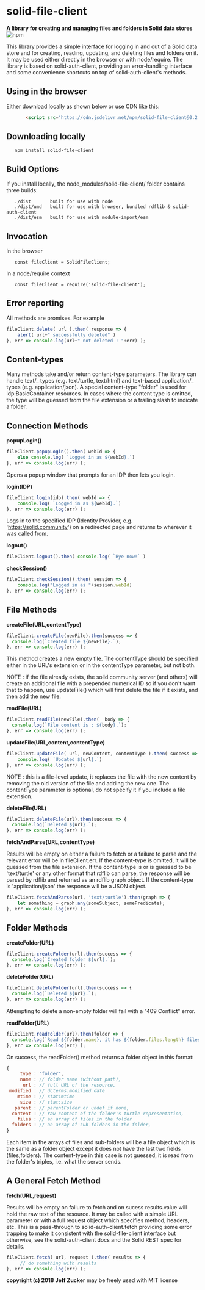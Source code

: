 # solid-file-client

**A library for creating and managing files and folders in Solid data stores**
<br>![npm](https://badge.fury.io/js/solid-file-client.svg)

This library provides a simple interface for logging in and out of a
Solid data store and for creating, reading, updating, and deleting
files and folders on it. It may be used either directly in the browser or
with node/require. The library is based on solid-auth-client, providing
an error-handling interface and some convenience shortcuts on
top of solid-auth-client's methods.

## Using in the browser

Either download locally as shown below or use CDN like this:

```HTML
       <script src="https://cdn.jsdelivr.net/npm/solid-file-client@0.2.0/dist/umd/solid-file-client.bundle.js"></script>
```

## Downloading locally

       npm install solid-file-client

## Build Options

If you install locally, the node_modules/solid-file-client/ folder contains three builds:

       ./dist       built for use with node
       ./dist/umd   built for use with browser, bundled rdflib & solid-auth-client
       ./dist/esm   built for use with module-import/esm

## Invocation

In the browser

       const fileClient = SolidFileClient;

In a node/require context

       const fileClient = require('solid-file-client');

## Error reporting

All methods are promises. For example
```javascript
fileClient.delete( url ).then( response => {
    alert( url+" successfully deleted" )
}, err => console.log(url+" not deleted : "+err) );
```

## Content-types

Many methods take and/or return content-type parameters. The library can
handle text/_ types (e.g. text/turtle, text/html) and text-based application/_ types (e.g. application/json). A special content-type "folder" is
used for ldp:BasicContainer resources. In cases where the content type is
omitted, the type will be guessed from the file extension or a trailing
slash to indicate a folder.

## Connection Methods

**popupLogin()**

```javascript
fileClient.popupLogin().then( webId => {
    else console.log( `Logged in as ${webId}.`)
}, err => console.log(err) );
```

Opens a popup window that prompts for an IDP then lets you login.

**login(**IDP**)**<br>

```javascript
fileClient.login(idp).then( webId => {
    console.log( `Logged in as ${webId}.`)
}, err => console.log(err) );
```

Logs in to the specified IDP (Identity Provider, e.g. 'https://solid.community') on a redirected page and returns to wherever it was called from.

**logout()**

```javascript
fileClient.logout().then( console.log( `Bye now!` )
```

**checkSession()**

```javascript
fileClient.checkSession().then( session => {
    console.log("Logged in as "+session.webId)
}, err => console.log(err) );
```

## File Methods

**createFile(**URL,contentType**)**

```javascript
fileClient.createFile(newFile).then(success => {
  console.log(`Created file ${newFile}.`);
}, err => console.log(err) );

```

This method creates a new empty file.
The contentType should be specified either in the URL's extension or in
the contentType parameter, but not both.

NOTE : if the file already exists, the solid.community server (and others) will create an additional file with a prepended numerical ID so if you don't want that to happen, use updateFile() which will first delete the file if it exists, and then add the new file.

**readFile(**URL**)**

```javascript
fileClient.readFile(newFile).then(  body => {
  console.log(`File content is : ${body}.`);
}, err => console.log(err) );
```

**updateFile(**URL,content,contentType**)**

```javascript
fileClient.updateFile( url, newContent, contentType ).then( success => {
    console.log( `Updated ${url}.`)
}, err => console.log(err) );
```
NOTE : this is a file-level update, it replaces the file with the new content by removing the old version of the file and adding the new one.  The contentType parameter is optional, do not specify it if you include a file extension.

**deleteFile(**URL**)**

```javascript
fileClient.deleteFile(url).then(success => {
  console.log(`Deleted ${url}.`);
}, err => console.log(err) );
```

**fetchAndParse(**URL,contentType**)**

Results will be empty on either a failure to fetch or a failure to parse
and the relevant error will be in fileClient.err. If the content-type is
omitted, it will be guessed from the file extension. If the content-type
is or is guessed to be 'text/turtle' or any other format that rdflib can
parse, the response will be parsed by rdflib and returned as an rdflib
graph object. If the content-type is 'application/json' the response will
be a JSON object.

```javascript
fileClient.fetchAndParse(url, 'text/turtle').then(graph => {
    let something = graph.any(someSubject, somePredicate);
}, err => console.log(err) );
```

## Folder Methods

**createFolder(**URL**)**<br>

```javascript
fileClient.createFolder(url).then(success => {
  console.log(`Created folder ${url}.`);
}, err => console.log(err) );
```

**deleteFolder(**URL**)**

```javascript
fileClient.deleteFolder(url).then(success => {
  console.log(`Deleted ${url}.`);
}, err => console.log(err) );
```

Attempting to delete a non-empty folder will fail with a "409 Conflict"
error.

**readFolder(**URL**)**

```javascript
fileClient.readFolder(url).then(folder => {
  console.log(`Read ${folder.name}, it has ${folder.files.length} files.`);
}, err => console.log(err) );
```

On success, the readFolder() method returns a folder object in this format:

```javascript
{
     type : "folder",
     name : // folder name (without path),
      url : // full URL of the resource,
 modified : // dcterms:modified date
    mtime : // stat:mtime
     size : // stat:size
   parent : // parentFolder or undef if none,
  content : // raw content of the folder's turtle representation,
    files : // an array of files in the folder
  folders : // an array of sub-folders in the folder,
}
```

Each item in the arrays of files and sub-folders will be a file object
which is the same as a folder object except it does not have the
last two fields (files,folders). The content-type in this
case is not guessed, it is read from the folder's triples, i.e. what the
server sends.

## A General Fetch Method

**fetch(**URL,request**)**

Results will be empty on failure to fetch and on sucess results.value will
hold the raw text of the resource. It may be called with a simple URL
parameter or with a full request object which specifies method, headers, etc.
This is a pass-through to solid-auth-client.fetch providing some error
trapping to make it consistent with the solid-file-client interface but
otherwise, see the solid-auth-client docs and the Solid REST spec for
details.

```javascript
fileClient.fetch( url, request ).then( results => {
     // do something with results
}, err => console.log(err) );
```

**copyright (c) 2018 Jeff Zucker** may be freely used with MIT license

